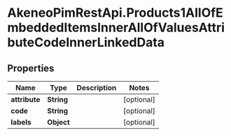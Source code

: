 # AkeneoPimRestApi.Products1AllOfEmbeddedItemsInnerAllOfValuesAttributeCodeInnerLinkedData

## Properties

Name | Type | Description | Notes
------------ | ------------- | ------------- | -------------
**attribute** | **String** |  | [optional] 
**code** | **String** |  | [optional] 
**labels** | **Object** |  | [optional] 


